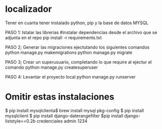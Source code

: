 # localizador

Tener en cuanta tener instalado python, pip  y la base de datos MYSQL

PASO 1: Istalar las librerias
#instalar dependencias desde el archivo que se adjunta en el repo
pip install -r requirements.txt

PASO 2; Generar las migraciones ejectutando los siguientes comandos
python manage.py makemigrations
python manage.py migrate

PASO 3; Crear un superusuario, completando lo que require al ejectur el comando
python manage.py createsuperuser

PASO 4: Levantar el proyecto local
python manage.py runserver


# Omitir estas instalaciones 

$ pip install mysqlclienta$ brew install mysql pkg-config
$ pip install mysqlclient
$ pip install django-daterangefilter
$pip install django-liststyle==0.2b
credenciales
admin
1234
